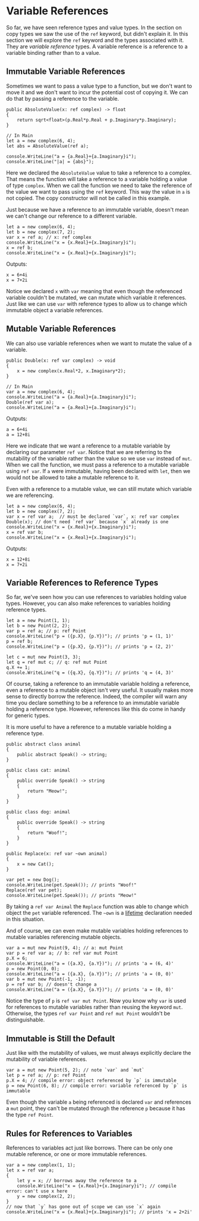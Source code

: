 # Variable References

So far, we have seen reference types and value types.  In the section on copy types we saw the use of the `ref` keyword, but didn't explain it.  In this section we will explore the `ref` keyword and the types associated with it.  They are *variable reference* types.  A variable reference is a reference to a variable binding rather than to a value.

## Immutable Variable References

Sometimes we want to pass a value type to a function, but we don't want to move it and we don't want to incur the potential cost of copying it.  We can do that by passing a reference to the variable.

	public AbsoluteValue(x: ref complex) -> float
	{
		return sqrt<float>(p.Real*p.Real + p.Imaginary*p.Imaginary);
	}

	// In Main
	let a = new complex(6, 4);
	let abs = AbsoluteValue(ref a);

	console.WriteLine("a = {a.Real}+{a.Imaginary}i");
	console.WriteLine("|a| = {abs}");

Here we declared the `AbsoluteValue` value to take a reference to a complex.  That means the function will take a reference to a variable holding a value of type `complex`.  When we call the function we need to take the reference of the value we want to pass using the `ref` keyword.  This way the value in `a` is not copied.  The copy constructor will not be called in this example.

Just because we have a reference to an immutable variable, doesn't mean we can't change our reference to a different variable.

	let a = new complex(6, 4);
	let b = new complex(7, 2);
	var x = ref a; // x: ref complex
	console.WriteLine("x = {x.Real}+{x.Imaginary}i");
	x = ref b;
	console.WriteLine("x = {x.Real}+{x.Imaginary}i");

Outputs:

	x = 6+4i
	x = 7+2i

Notice we declared `x` with `var` meaning that even though the referenced variable couldn't be mutated, we can mutate which variable it references.  Just like we can use `var` with reference types to allow us to change which immutable object a variable references.

## Mutable Variable References

We can also use variable references when we want to mutate the value of a variable.

	public Double(x: ref var complex) -> void
	{
		x = new complex(x.Real*2, x.Imaginary*2);
	}

	// In Main
	var a = new complex(6, 4);
	console.WriteLine("a = {a.Real}+{a.Imaginary}i");
	Double(ref var a);
	console.WriteLine("a = {a.Real}+{a.Imaginary}i");

Outputs:

	a = 6+4i
	a = 12+8i

Here we indicate that we want a reference to a mutable variable by declaring our parameter `ref var`.  Notice that we are referring to the mutability of the variable rather than the value so we use `var` instead of `mut`.  When we call the function, we must pass a reference to a mutable variable using `ref var`.  If `a` were immutable, having been declared with `let`, then we would not be allowed to take a mutable reference to it.

Even with a reference to a mutable value, we can still mutate which variable we are referencing.

	let a = new complex(6, 4);
	let b = new complex(7, 2);
	var x = ref var a;  // must be declared `var`, x: ref var complex
	Double(x); // don't need `ref var` because `x` already is one
	console.WriteLine("x = {x.Real}+{x.Imaginary}i");
	x = ref var b;
	console.WriteLine("x = {x.Real}+{x.Imaginary}i");

Outputs:

	x = 12+8i
	x = 7+2i

## Variable References to Reference Types

So far, we've seen how you can use references to variables holding value types.  However, you can also make references to variables holding reference types.

	let a = new Point(1, 1);
	let b = new Point(2, 2);
	var p = ref a; // p: ref Point
	console.WriteLine("p = ({p.X}, {p.Y})"); // prints 'p = (1, 1)'
	p = ref b;
	console.WriteLine("p = ({p.X}, {p.Y})"); // prints 'p = (2, 2)'

	let c = mut new Point(3, 3);
	let q = ref mut c; // q: ref mut Point
	q.X += 1;
	console.WriteLine("q = ({q.X}, {q.Y})"); // prints 'q = (4, 3)'

Of course, taking a reference to an immutable variable holding a reference, even a reference to a mutable object isn't very useful.  It usually makes more sense to directly borrow the reference. Indeed, the compiler will warn any time you declare something to be a reference to an immutable variable holding a reference type.  However, references like this do come in handy for generic types.

It is more useful to have a reference to a mutable variable holding a reference type.

	public abstract class animal
	{
		public abstract Speak() -> string;
	}

	public class cat: animal
	{
		public override Speak() -> string
		{
			return "Meow!";
		}
	}

	public class dog: animal
	{
		public override Speak() -> string
		{
			return "Woof!";
		}
	}

	public Replace(x: ref var ~own animal)
	{
		x = new Cat();
	}

	var pet = new Dog();
	console.WriteLine(pet.Speak()); // prints "Woof!"
	Replace(ref var pet);
	console.WriteLine(pet.Speak()); // prints "Meow!"

By taking a `ref var Animal` the `Replace` function was able to change which object the `pet` variable referenced.  The `~own` is a [lifetime](lifetimes.md) declaration needed in this situation. 

And of course, we can even make mutable variables holding references to mutable variables referencing mutable objects.

	var a = mut new Point(9, 4); // a: mut Point
	var p = ref var a; // b: ref var mut Point
	p.X = 6;
	console.WriteLine("a = ({a.X}, {a.Y})"); // prints 'a = (6, 4)'
	p = new Point(0, 0);
	console.WriteLine("a = ({a.X}, {a.Y})"); // prints 'a = (0, 0)'
	var b = mut new Point(-1, -1);
	p = ref var b; // doesn't change a
	console.WriteLine("a = ({a.X}, {a.Y})"); // prints 'a = (0, 0)'

Notice the type of `p` is `ref var mut Point`.  Now you know why `var` is used for references to mutable variables rather than reusing the keyword `mut`.  Otherwise, the types `ref var Point` and `ref mut Point` wouldn't be distinguishable.

## Immutable is Still the Default

Just like with the mutability of values, we must always explicitly declare the mutability of variable references.

	var a = mut new Point(5, 2); // note `var` and `mut`
	let p = ref a; // p: ref Point
	p.X = 4; // compile error: object referenced by `p` is immutable
	p = new Point(6, 8); // compile error: variable referenced by `p` is immutable

Even though the variable `a` being referenced is declared `var` and references a `mut` point, they can't be mutated through the reference `p` because it has the type `ref Point`.

## Rules for References to Variables

References to variables act just like borrows.  There can be only one mutable reference, or one or more immutable references.

	var a = new complex(1, 1);
	let x = ref var a;
	{
		let y = x; // borrows away the reference to a
		console.WriteLine("x = {x.Real}+{x.Imaginary}i"); // compile error: can't use x here
		y = new complex(2, 2);
	}
	// now that `y` has gone out of scope we can use `x` again
	console.WriteLine("x = {x.Real}+{x.Imaginary}i"); // prints 'x = 2+2i'
